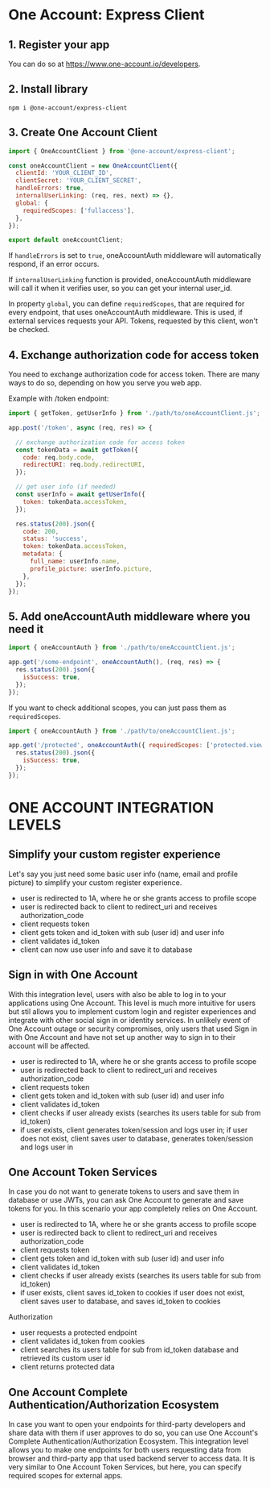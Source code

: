 # One Account: Express Client

## 1. Register your app
You can do so at https://www.one-account.io/developers.

## 2. Install library

```
npm i @one-account/express-client
```

## 3. Create One Account Client

```js
import { OneAccountClient } from '@one-account/express-client';

const oneAccountClient = new OneAccountClient({
  clientId: 'YOUR_CLIENT_ID',
  clientSecret: 'YOUR_CLIENT_SECRET',
  handleErrors: true,
  internalUserLinking: (req, res, next) => {},
  global: {
    requiredScopes: ['fullaccess'],
  },
});

export default oneAccountClient;
```
If `handleErrors` is set to `true`, oneAccountAuth middleware will automatically respond, if an error occurs.
 
If `internalUserLinking` function is provided, oneAccountAuth middleware will call it when it verifies user, so you can get your internal user_id.

In property `global`, you can define `requiredScopes`, that are required for every endpoint, that uses oneAccountAuth middleware. This is used, if external services requests your API. Tokens, requested by this client, won't be checked.

## 4. Exchange authorization code for access token

You need to exchange authorization code for access token. There are many ways to do so, depending on how you serve you web app. 

Example with /token endpoint:

```js
import { getToken, getUserInfo } from './path/to/oneAccountClient.js';

app.post('/token', async (req, res) => {

  // exchange authorization code for access token
  const tokenData = await getToken({
    code: req.body.code,
    redirectURI: req.body.redirectURI,
  });

  // get user info (if needed)
  const userInfo = await getUserInfo({
    token: tokenData.accessToken,
  });

  res.status(200).json({
    code: 200,
    status: 'success',
    token: tokenData.accessToken,
    metadata: {
      full_name: userInfo.name,
      profile_picture: userInfo.picture,
    },
  });
});
```


## 5. Add oneAccountAuth middleware where you need it

```js
import { oneAccountAuth } from './path/to/oneAccountClient.js';

app.get('/some-endpoint', oneAccountAuth(), (req, res) => {
  res.status(200).json({
    isSuccess: true,
  });
});
```

If you want to check additional scopes, you can just pass them as `requiredScopes`.

```js
import { oneAccountAuth } from './path/to/oneAccountClient.js';

app.get('/protected', oneAccountAuth({ requiredScopes: ['protected.view'] }), (req, res) => {
  res.status(200).json({
    isSuccess: true,
  });
});
```


# ONE ACCOUNT INTEGRATION LEVELS

## Simplify your custom register experience
Let's say you just need some basic user info (name, email and profile picture) to simplify your custom register experience.
- user is redirected to 1A, where he or she grants access to profile scope
- user is redirected back to client to redirect_uri and receives authorization_code
- client requests token
- client gets token and id_token with sub (user id) and user info
- client validates id_token
- client can now use user info and save it to database

## Sign in with One Account
With this integration level, users with also be able to log in to your applications using One Account. This level is much more intuitive for users but stil allows you to implement custom login and register experiences and integrate with other social sign in or identity services. In unlikely event of One Account outage or security compromises, only users that used Sign in with One Account and have not set up another way to sign in to their account will be affected.
- user is redirected to 1A, where he or she grants access to profile scope
- user is redirected back to client to redirect_uri and receives authorization_code
- client requests token
- client gets token and id_token with sub (user id) and user info
- client validates id_token
- client checks if user already exists (searches its users table for sub from id_token)
- if user exists, client generates token/session and logs user in;
  if user does not exist, client saves user to database, generates token/session and logs user in

## One Account Token Services
In case you do not want to generate tokens to users and save them in database or use JWTs, you can ask One Account to generate and save tokens for you. In this scenario your app completely relies on One Account.
- user is redirected to 1A, where he or she grants access to profile scope
- user is redirected back to client to redirect_uri and receives authorization_code
- client requests token
- client gets token and id_token with sub (user id) and user info
- client validates id_token
- client checks if user already exists (searches its users table for sub from id_token)
- if user exists, client saves id_token to cookies
  if user does not exist, client saves user to database, and saves id_token to cookies

Authorization
- user requests a protected endpoint
- client validates id_token from cookies
- client searches its users table for sub from id_token database and retrieved its custom user id
- client returns protected data

## One Account Complete Authentication/Authorization Ecosystem
In case you want to open your endpoints for third-party developers and share data with them if user approves to do so, you can use One Account's Complete Authentication/Authorization Ecosystem. This integration level allows you to make one endpoints for both users requesting data from browser and third-party app that used backend server to access data. It is very similar to One Account Token Services, but here, you can specify required scopes for external apps.
